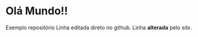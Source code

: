 # Olá Mundo!!
 Exemplo repositório
 Linha editada direto no github.
 Linha **alterada** pelo *site*.

